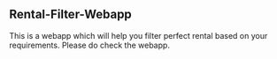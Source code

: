 ## Rental-Filter-Webapp
This is a webapp which will help you filter perfect rental based on your requirements. Please do check the webapp.